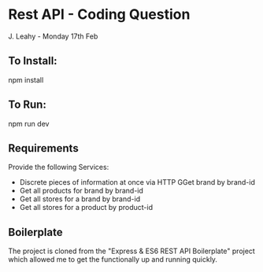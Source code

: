 # Rest API - Coding Question

J. Leahy - Monday 17th Feb

## To Install:

npm install 

## To Run:
npm run dev

## Requirements

Provide the following Services:
+ Discrete pieces of information at once via HTTP GGet brand by brand-id
+ Get all products for brand by brand-id
+ Get all stores for a brand by brand-id
+ Get all stores for a product by product-id 

## Boilerplate
The project is cloned from the "Express & ES6 REST API Boilerplate" project which allowed me to get the functionally up and running quickly.


